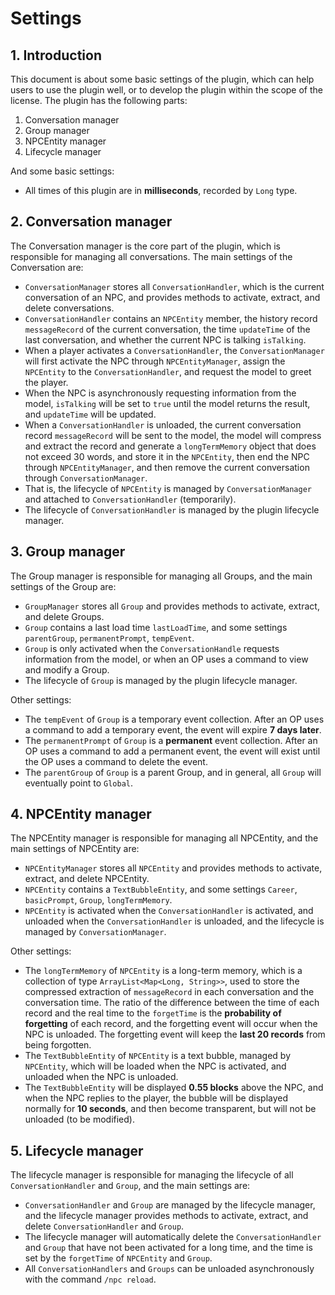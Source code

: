 # Settings

## 1. Introduction

This document is about some basic settings of the plugin, which can help users to use the plugin well, or to develop the plugin within the scope of the license. The plugin has the following parts:

1. Conversation manager
2. Group manager
3. NPCEntity manager
4. Lifecycle manager

And some basic settings:

- All times of this plugin are in **milliseconds**, recorded by `Long` type.

## 2. Conversation manager

The Conversation manager is the core part of the plugin, which is responsible for managing all conversations. The main settings of the Conversation are:

- `ConversationManager` stores all `ConversationHandler`, which is the current conversation of an NPC, and provides methods to activate, extract, and delete conversations.
- `ConversationHandler` contains an `NPCEntity` member, the history record `messageRecord` of the current conversation, the time `updateTime` of the last conversation, and whether the current NPC is talking `isTalking`.
- When a player activates a `ConversationHandler`, the `ConversationManager` will first activate the NPC through `NPCEntityManager`, assign the `NPCEntity` to the `ConversationHandler`, and request the model to greet the player.
- When the NPC is asynchronously requesting information from the model, `isTalking` will be set to `true` until the model returns the result, and `updateTime` will be updated.
- When a `ConversationHandler` is unloaded, the current conversation record `messageRecord` will be sent to the model, the model will compress and extract the record and generate a `longTermMemory` object that does not exceed 30 words, and store it in the `NPCEntity`, then end the NPC through `NPCEntityManager`, and then remove the current conversation through `ConversationManager`.
- That is, the lifecycle of `NPCEntity` is managed by `ConversationManager` and attached to `ConversationHandler` (temporarily).
- The lifecycle of `ConversationHandler` is managed by the plugin lifecycle manager.

## 3. Group manager

The Group manager is responsible for managing all Groups, and the main settings of the Group are:

- `GroupManager` stores all `Group` and provides methods to activate, extract, and delete Groups.
- `Group` contains a last load time `lastLoadTime`, and some settings `parentGroup`, `permanentPrompt`, `tempEvent`.
- `Group` is only activated when the `ConversationHandle` requests information from the model, or when an OP uses a command to view and modify a Group.
- The lifecycle of `Group` is managed by the plugin lifecycle manager.

Other settings:

- The `tempEvent` of `Group` is a temporary event collection. After an OP uses a command to add a temporary event, the event will expire **7 days later**.
- The `permanentPrompt` of `Group` is a **permanent** event collection. After an OP uses a command to add a permanent event, the event will exist until the OP uses a command to delete the event.
- The `parentGroup` of `Group` is a parent Group, and in general, all `Group` will eventually point to `Global`.

## 4. NPCEntity manager

The NPCEntity manager is responsible for managing all NPCEntity, and the main settings of NPCEntity are:

- `NPCEntityManager` stores all `NPCEntity` and provides methods to activate, extract, and delete NPCEntity.
- `NPCEntity` contains a `TextBubbleEntity`, and some settings `Career`, `basicPrompt`, `Group`, `longTermMemory`.
- `NPCEntity` is activated when the `ConversationHandler` is activated, and unloaded when the `ConversationHandler` is unloaded, and the lifecycle is managed by `ConversationManager`.

Other settings:

- The `longTermMemory` of `NPCEntity` is a long-term memory, which is a collection of type `ArrayList<Map<Long, String>>`, used to store the compressed extraction of `messageRecord` in each conversation and the conversation time. The ratio of the difference between the time of each record and the real time to the `forgetTime` is the **probability of forgetting** of each record, and the forgetting event will occur when the NPC is unloaded. The forgetting event will keep the **last 20 records** from being forgotten.
- The `TextBubbleEntity` of `NPCEntity` is a text bubble, managed by `NPCEntity`, which will be loaded when the NPC is activated, and unloaded when the NPC is unloaded.
- The `TextBubbleEntity` will be displayed **0.55 blocks** above the NPC, and when the NPC replies to the player, the bubble will be displayed normally for **10 seconds**, and then become transparent, but will not be unloaded (to be modified).

## 5. Lifecycle manager

The lifecycle manager is responsible for managing the lifecycle of all `ConversationHandler` and `Group`, and the main settings are:

- `ConversationHandler` and `Group` are managed by the lifecycle manager, and the lifecycle manager provides methods to activate, extract, and delete `ConversationHandler` and `Group`.
- The lifecycle manager will automatically delete the `ConversationHandler` and `Group` that have not been activated for a long time, and the time is set by the `forgetTime` of `NPCEntity` and `Group`.
- All `ConversationHandlers` and `Groups` can be unloaded asynchronously with the command `/npc reload`.
